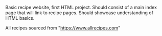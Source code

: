 Basic recipe website, first HTML project.
Should consist of a main index page that will link to recipe pages.
Should showcase understanding of HTML basics.

All recipes sourced from "https://www.allrecipes.com"